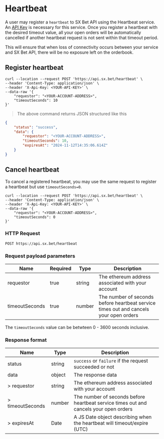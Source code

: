 # Heartbeat

A user may register a `heartbeat` to SX Bet API using the Heartbeat service. An [API Key](#api-key) is necessary for this service. Once you register a heartbeat with the desired timeout value, all your open orders will be automatically cancelled if another heartbeat request is not sent within that timeout period.

This will ensure that when loss of connectivity occurs between your service and SX Bet API, there will be no exposure left on the orderbook.
## Register heartbeat
```shell
curl --location --request POST 'https://api.sx.bet/heartbeat' \
--header 'Content-Type: application/json' \
--header 'X-Api-Key: <YOUR-API-KEY>' \
--data-raw '{
    "requestor": "<YOUR-ACCOUNT-ADDRESS>",
    "timeoutSeconds": 10
}'
```

> The above command returns JSON structured like this

```json
{
    "status": "success",
    "data": {
        "requestor": "<YOUR-ACCOUNT-ADDRESS>",
        "timeoutSeconds": 10,
        "expiresAt": "2024-11-12T14:35:06.614Z"
    }
}
```
## Cancel heartbeat

To cancel a registered heartbeat, you may use the same request to register a heartbeat but use `timeoutSeconds=0`.
```shell
curl --location --request POST 'https://api.sx.bet/heartbeat' \
--header 'Content-Type: application/json' \
--header 'X-Api-Key: <YOUR-API-KEY>' \
--data-raw '{
    "requestor": "<YOUR-ACCOUNT-ADDRESS>",
    "timeoutSeconds": 0
}'
```
### HTTP Request

`POST https://api.sx.bet/heartbeat`

### Request payload parameters

| Name           | Required | Type   | Description                                                                           |
| -------------- | -------- | ------ | ------------------------------------------------------------------------------------- |
| requestor      | true     | string | The ethereum address associated with your account                                     |
| timeoutSeconds | true     | number | The number of seconds before heartbeat service times out and cancels your open orders |

<aside class="notice">
The <code>timeoutSeconds</code> value can be betwteen 0 - 3600 seconds inclusive. 
</aside>

### Response format

| Name             | Type   | Description                                                                           |
| ---------------- | ------ | ------------------------------------------------------------------------------------- |
| status           | string | `success` or `failure` if the request succeeded or not                                |
| data             | object | The response data                                                                     |
| > requestor      | string | The ethereum address associated with your account                                     |
| > timeoutSeconds | number | The number of seconds before heartbeat service times out and cancels your open orders |
| > expiresAt      | Date   | A JS Date object describing when the heartbeat will timeout/expire (UTC)              |
